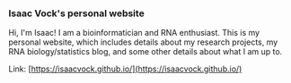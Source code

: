 ### Isaac Vock's personal website

Hi, I'm Isaac! I am a bioinformatician and RNA enthusiast. This is my personal website, which includes details about my research projects, my RNA biology/statistics blog, and some other details about what I am up to. 

Link: [https://isaacvock.github.io/](https://isaacvock.github.io/)
